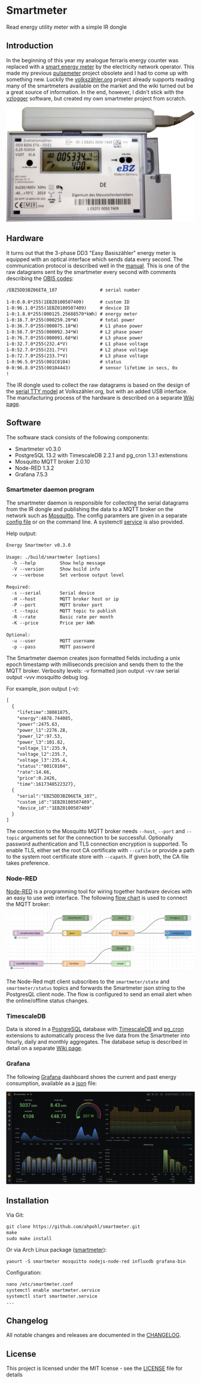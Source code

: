 # Smartmeter

Read energy utility meter with a simple IR dongle

## Introduction

In the beginning of this year my analogue ferraris energy counter was replaced with a [smart energy meter][1] by the electricity network operator. This made my previous [pulsemeter][2] project obsolete and I had to come up with something new. Luckily the [volkszähler.org][3] project already supports reading many of the smartmeters available on the market and the wiki turned out be a great source of information. In the end, however, I didn't stick with the [vzlogger][4] software, but created my own smartmeter project from scratch.

![Fig. 1: Smartmeter with IR dongle](resources/ebz/smartmeter.png)

## Hardware

It turns out that the 3-phase DD3 "Easy Basiszähler" energy meter is equipped with an optical interface which sends data every second. The communication protocol is described well in the [manual](resources/ebz/ebz_manual.pdf). This is one of the raw datagrams sent by the smartmeter every second with comments describing the [OBIS codes][5]:

```
/EBZ5DD3BZ06ETA_107                # serial number

1-0:0.0.0*255(1EBZ0100507409)      # custom ID
1-0:96.1.0*255(1EBZ0100507409)     # device ID
1-0:1.8.0*255(000125.25688570*kWh) # energy meter
1-0:16.7.0*255(000259.20*W)        # total power 
1-0:36.7.0*255(000075.18*W)        # L1 phase power
1-0:56.7.0*255(000092.34*W)        # L2 phase power
1-0:76.7.0*255(000091.68*W)        # L3 phase power
1-0:32.7.0*255(232.4*V)            # L1 phase voltage
1-0:52.7.0*255(231.7*V)            # L2 phase voltage
1-0:72.7.0*255(233.7*V)            # L3 phase voltage
1-0:96.5.0*255(001C0104)           # status
0-0:96.8.0*255(00104443)           # sensor lifetime in secs, 0x
!
```

The IR dongle used to collect the raw datagrams is based on the design of the [serial TTY model][6] at Volkszähler.org, but with an added USB interface. The manufacturing process of the hardware is described on a separate [Wiki page](https://github.com/ahpohl/smartmeter/wiki/IR-dongle).

## Software

The software stack consists of the following components:
- Smartmeter v0.3.0
- PostgreSQL 13.2 with TimescaleDB 2.2.1 and pg_cron 1.3.1 extenstions
- Mosquitto MQTT broker 2.0.10
- Node-RED 1.3.2
- Grafana 7.5.3

### Smartmeter daemon program

The smartmeter daemon is responsible for collecting the serial datagrams from the IR dongle and publishing the data to a MQTT broker on the network such as [Mosquitto][7]. The config paramters are given in a separate [config file](resources/smartmeter.conf) or on the command line. A systemctl [service](resources/smartmeter.service) is also provided.

Help output:

```
Energy Smartmeter v0.3.0

Usage: ./build/smartmeter [options]
  -h --help         Show help message
  -V --version      Show build info
  -v --verbose      Set verbose output level

Required:
  -s --serial       Serial device
  -H --host         MQTT broker host or ip
  -P --port         MQTT broker port
  -t --topic        MQTT topic to publish
  -R --rate         Basic rate per month
  -K --price        Price per kWh

Optional:
  -u --user         MQTT username
  -p --pass         MQTT password
```

The Smartmeter daemon creates json formatted fields including a unix epoch timestamp with milliseconds precision and sends them to the the MQTT broker. Verbosity levels: -v formatted json output -vv raw serial output -vvv mosquitto debug log.

For example, json output (-v):
```
[
  {
    "lifetime":38081875,
    "energy":4878.744085,
    "power":2475.63,
    "power_l1":2276.28,
    "power_l2":97.53,
    "power_l3":101.82,
    "voltage_l1":235.9,
    "voltage_l2":235.7,
    "voltage_l3":235.4,
    "status":"001C0104",
    "rate":14.66,
    "price":0.2426,
    "time":1617348522327},
  {
    "serial":"EBZ5DD3BZ06ETA_107",
    "custom_id":"1EBZ0100507409",
    "device_id":"1EBZ0100507409"
  }
]
```

The connection to the Mosquitto MQTT broker needs `--host`, `--port` and `--topic` arguments set for the connection to be successful. Optionally password authentication and TLS connection encryption is supported. To enable TLS, either set the root CA certificate with `--cafile` or provide a path to the system root certificate store with `--capath`. If given both, the CA file takes preference.

### Node-RED

[Node-RED][8] is a programming tool for wiring together hardware devices with an easy to use web interface. The following [flow chart](resources/nodejs/node-red-flow.json) is used to connect the MQTT broker:

![Fig: Node Red flow screenshot](resources/nodejs/node-red-flow.png)

The Node-Red mqtt client subscribes to the `smartmeter/state` and `smartmeter/status` topics and forwards the Smartmeter json string to the PostgresQL client node. The flow is configured to send an email alert when the online/offline status changes.

### TimescaleDB

Data is stored in a [PostgreSQL][9] database with [TimescaleDB][10] and [pg_cron][11] extensions to automatically process the live data from the Smartmeter into hourly, daily and monthly aggregates. The database setup is described in detail on a separate [Wiki page](https://github.com/ahpohl/smartmeter/wiki/TimescaleDB).

### Grafana

The following [Grafana][12] dashboard shows the current and past energy consumption, available as a [json](resources/grafana/grafana-dashboard.json) file:

![Fig: Grafana smartmeter dashboard screenshot](resources/grafana/grafana-dashboard.png)


## Installation

Via Git:
```
git clone https://github.com/ahpohl/smartmeter.git
make
sudo make install
```
Or via Arch Linux package ([smartmeter][13]):
```
yaourt -S smartmeter mosquitto nodejs-node-red influxdb grafana-bin
```

Configuration:
```
nano /etc/smartmeter.conf
systemctl enable smartmeter.service
systemctl start smartmeter.service
...
```

## Changelog

All notable changes and releases are documented in the [CHANGELOG](CHANGELOG.md).

## License

This project is licensed under the MIT license - see the [LICENSE](LICENSE) file for details

[1]: https://www.ebzgmbh.de/ "Elektronischer Basiszähler"
[2]: https://github.com/ahpohl/pulsemeter "Pulse energy meter with Arduino and simple LED sensor"
[3]: https://volkszaehler.org/ "volkszähler.org - Das Smartmeter für jeden"
[4]: https://wiki.volkszaehler.org/software/controller/vzlogger "vzlogger - a tool to read and log measurements"
[5]: https://www.promotic.eu/en/pmdoc/Subsystems/Comm/PmDrivers/IEC62056_OBIS.htm "Description of OBIS code for IEC 62056 standard protocol"
[6]: https://wiki.volkszaehler.org/hardware/controllers/ir-schreib-lesekopf-ttl-ausgang "IR-Schreib-Lesekopf, TTL-Interface"
[7]: https://mosquitto.org/ "Eclipse Mosquitto - An open source MQTT broker"
[8]: https://nodered.org/ "Node-RED - Low-code programming for event-driven applications"
[9]: https://www.postgresql.org/ "PostgreSQL: The world's most advanced open source database"
[10]: https://www.timescale.com "Timescale: Time-series data simplified"
[11]: https://github.com/citusdata/pg_cron "pg_cron: Run periodic jobs in PostgreSQL"
[12]: https://grafana.com/ "Grafana: The open observability platform | Grafana Labs"
[13]: https://aur.archlinux.org/packages/smartmeter "Smartmeter Arch Linux package"

